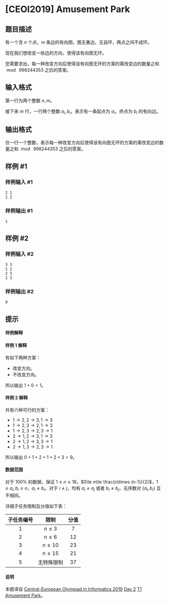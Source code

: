 # [CEOI2019] Amusement Park

## 题目描述

有一个含 $n$ 个点，$m$ 条边的有向图，图无重边，无自环，两点之间不成环。

现在我们想改变一些边的方向，使得该有向图无环。

您需要求出，每一种改变方向后使得该有向图无环的方案的需改变边的数量之和 $\bmod\ 998244353$ 之后的答案。

## 输入格式

第一行为两个整数 $n,m$。

接下来 $m$ 行，一行两个整数 $a_i,b_i$，表示有一条起点为 $a_i$，终点为 $b_i$ 的有向边。

## 输出格式

仅一行一个整数，表示每一种改变方向后使得该有向图无环的方案的需改变边的数量之和 $\bmod\ 998244353$ 之后的答案。

## 样例 #1

### 样例输入 #1
```
2 1
1 2
```

### 样例输出 #1

```
1
```

## 样例 #2

### 样例输入 #2
```
3 3
1 2
2 3
1 3
```

### 样例输出 #2

```
9
```

## 提示

#### 样例解释
#### 样例 1 解释
有如下两种方案：
- 改变方向。
- 不改变方向。

所以输出 $1+0=1$。
#### 样例 2 解释
共有六种可行的方案：
- $1\to2,2\to3,1\to3$
- $1\to2,3\to2,1\to3$
- $1\to2,3\to2,3\to1$
- $2\to1,2\to3,1\to3$
- $2\to1,2\to3,3\to1$
- $2\to1,3\to2,3\to1$

所以输出 $0+1+2+1+2+3=9$。
#### 数据范围
对于 $100\%$ 的数据，保证 $1\le n\le 18$，$0\le m\le \frac{n\times (n-1)}{2}$，$1\le a_i,b_i\le n$，$a_i\not=b_i$，对于 $i\not=j$，均有 $a_i\not=a_j$ 或者 $b_i\not=b_j$，无序数对 $\{a_i,b_i\}$ 互不相同。

详细子任务限制及分值如下表：

| 子任务编号 | 限制 | 分值 |
| :-: |:-:|:-:|
| 1 | $n\le 3$ | $7$ | 
| 2 | $n\le 6$ | $12$ | 
| 3 | $n\le 10$ | $23$ | 
| 4 | $n\le 15$ | $21$ | 
| 5 | 无特殊限制 | $37$ | 
#### 说明
本题译自 [Central-European Olympiad in Informatics 2019](https://ceoi.sk/) [Day 2](https://ceoi.sk/tasks/) [T1 Amusement Park](https://ceoi.sk/static/statements/amusementpark-ENG.pdf)。
